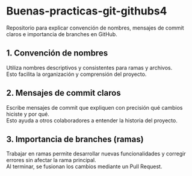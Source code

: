 # Buenas-practicas-git-githubs4
Repositorio para explicar convención de nombres, mensajes de commit claros e importancia de branches en GitHub.

## 1. Convención de nombres

Utiliza nombres descriptivos y consistentes para ramas y archivos.  
Esto facilita la organización y comprensión del proyecto.

## 2. Mensajes de commit claros

Escribe mensajes de commit que expliquen con precisión qué cambios hiciste y por qué.  
Esto ayuda a otros colaboradores a entender la historia del proyecto.

## 3. Importancia de branches (ramas)

Trabajar en ramas permite desarrollar nuevas funcionalidades y corregir errores sin afectar la rama principal.  
Al terminar, se fusionan los cambios mediante un Pull Request.

